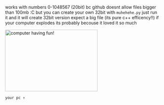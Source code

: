 works with numbers 0-1048567 (20bit) bc github doesnt allow files bigger than 100mb :C
but you can create your own 32bit with `muhehehe.py` just run it and it will create 32bit version
expect a big file (its pure c++ efficency!!)
if your computer explodes its probably becouse it loved it so much

<img src="https://github.com/user-attachments/assets/83827ec8-753d-4548-b377-7ef0ecf46c02" alt="computer having fun!" width="300" height="200">

`your pc ↑`
